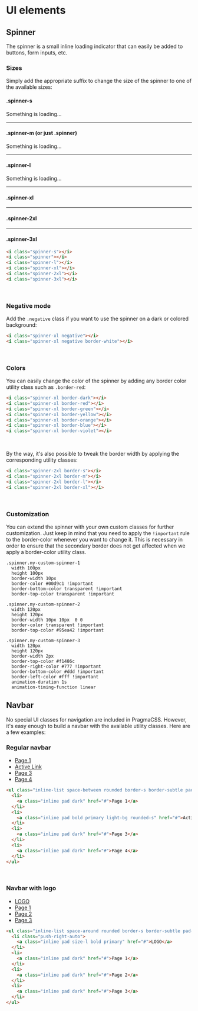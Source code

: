 # UI elements


## Spinner

The spinner is a small inline loading indicator that can easily be added to buttons, form inputs, etc.


### Sizes

Simply add the appropriate suffix to change the size of the spinner to one of the available sizes:

#### .spinner-s

<div>
  <i class="spinner-s"></i> <span class="size-s">Something is loading...</span>
</div>

---

#### .spinner-m (or just .spinner)

<div>
  <i class="spinner"></i> Something is loading...
</div>

---

#### .spinner-l

<div>
  <i class="spinner-l"></i> <span class="big">Something is loading...</span>
</div>

---

#### .spinner-xl

<div>
  <i class="spinner-xl"></i>
</div>

---

#### .spinner-2xl

<div>
  <i class="spinner-2xl"></i>
</div>

---

#### .spinner-3xl

<div>
  <i class="spinner-3xl"></i>
</div>

```html
<i class="spinner-s"></i>
<i class="spinner"></i>
<i class="spinner-l"></i>
<i class="spinner-xl"></i>
<i class="spinner-2xl"></i>
<i class="spinner-3xl"></i>
```

<br>

### Negative mode

Add the `.negative` class if you want to use the spinner on a dark or colored background:

<div class="dark-bg pad rounded center space-evenly">
  <i class="spinner-xl negative"></i>
  <i class="spinner-xl negative border-white"></i>
</div>

```html
<i class="spinner-xl negative"></i>
<i class="spinner-xl negative border-white"></i>
```

<br>

### Colors

You can easily change the color of the spinner by adding any border color utility class such as
`.border-red`:

<div class="space-evenly wrap push-v-xl">
  <i class="spinner-xl border-dark"></i>
  <i class="spinner-xl border-red"></i>
  <i class="spinner-xl border-green"></i>
  <i class="spinner-xl border-yellow"></i>
  <i class="spinner-xl border-orange"></i>
  <i class="spinner-xl border-blue"></i>
  <i class="spinner-xl border-violet"></i>
</div>

```html
<i class="spinner-xl border-dark"></i>
<i class="spinner-xl border-red"></i>
<i class="spinner-xl border-green"></i>
<i class="spinner-xl border-yellow"></i>
<i class="spinner-xl border-orange"></i>
<i class="spinner-xl border-blue"></i>
<i class="spinner-xl border-violet"></i>
```

<br>

By the way, it's also possible to tweak the border width by applying the corresponding utility classes:

<div class="space-evenly wrap push-v-xl">
  <i class="spinner-2xl border-primary border-s"></i>
  <i class="spinner-2xl border-primary border-m"></i>
  <i class="spinner-2xl border-primary border-l"></i>
  <i class="spinner-2xl border-primary border-xl"></i>
</div>

```html
<i class="spinner-2xl border-s"></i>
<i class="spinner-2xl border-m"></i>
<i class="spinner-2xl border-l"></i>
<i class="spinner-2xl border-xl"></i>
```

<br>

### Customization

You can extend the spinner with your own custom classes for further customization. Just keep in mind that
you need to apply the `!important` rule to the border-color whenever you want to change it. This is necessary
in order to ensure that the secondary border does not get affected when we apply a border-color utility class.

<custom-spinner/>

```stylus
.spinner.my-custom-spinner-1
  width 100px
  height 100px
  border-width 10px
  border-color #00d9c1 !important
  border-bottom-color transparent !important
  border-top-color transparent !important

.spinner.my-custom-spinner-2
  width 120px
  height 120px
  border-width 10px 10px  0 0
  border-color transparent !important
  border-top-color #95ea42 !important

.spinner.my-custom-spinner-3
  width 120px
  height 120px
  border-width 2px
  border-top-color #f1486c
  border-right-color #777 !important
  border-bottom-color #ddd !important
  border-left-color #fff !important
  animation-duration 1s
  animation-timing-function linear
```


## Navbar

No special UI classes for navigation are included in PragmaCSS. However, it's easy enough to build a navbar with
the available utility classes. Here are a few examples:

### Regular navbar

<ul class="inline-list space-between rounded border-s border-subtle pad-s">
  <li>
    <a class="inline pad dark" href="#">Page 1</a>
  </li>
  <li>
    <a class="inline pad bold primary light-bg rounded-s" href="#">Active Link</a>
  </li>
  <li>
    <a class="inline pad dark" href="#">Page 3</a>
  </li>
  <li>
    <a class="inline pad dark" href="#">Page 4</a>
  </li>
</ul>

```html
<ul class="inline-list space-between rounded border-s border-subtle pad-s">
  <li>
    <a class="inline pad dark" href="#">Page 1</a>
  </li>
  <li>
    <a class="inline pad bold primary light-bg rounded-s" href="#">Active Link</a>
  </li>
  <li>
    <a class="inline pad dark" href="#">Page 3</a>
  </li>
  <li>
    <a class="inline pad dark" href="#">Page 4</a>
  </li>
</ul>
```

<br>

### Navbar with logo

<ul class="inline-list space-around rounded border-s border-subtle pad-s">
  <li class="push-right-auto">
    <a class="inline pad size-l bold primary" href="#">LOGO</a>
  </li>
  <li>
    <a class="inline pad dark" href="#">Page 1</a>
  </li>
  <li>
    <a class="inline pad dark" href="#">Page 2</a>
  </li>
  <li>
    <a class="inline pad dark" href="#">Page 3</a>
  </li>
</ul>

```html
<ul class="inline-list space-around rounded border-s border-subtle pad-s">
  <li class="push-right-auto">
    <a class="inline pad size-l bold primary" href="#">LOGO</a>
  </li>
  <li>
    <a class="inline pad dark" href="#">Page 1</a>
  </li>
  <li>
    <a class="inline pad dark" href="#">Page 2</a>
  </li>
  <li>
    <a class="inline pad dark" href="#">Page 3</a>
  </li>
</ul>
```


